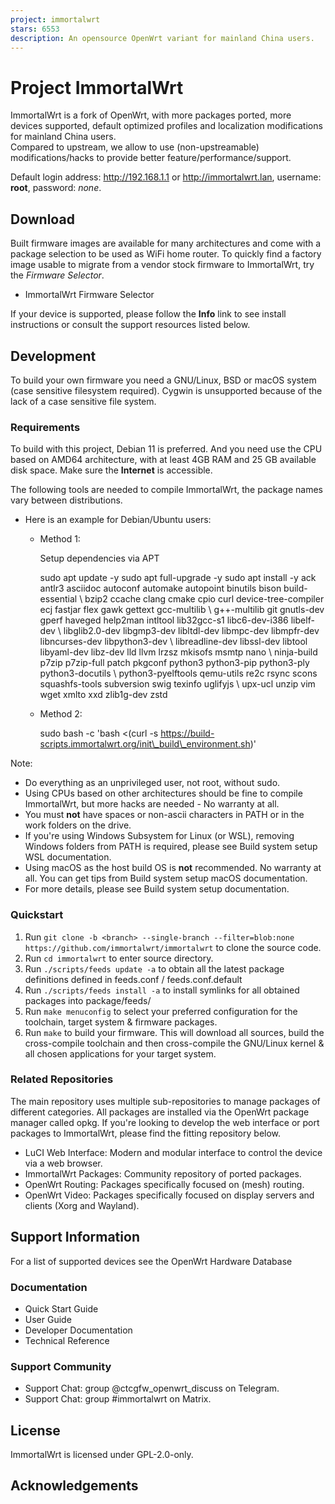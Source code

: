 ```yaml
---
project: immortalwrt
stars: 6553
description: An opensource OpenWrt variant for mainland China users.
---
```


Project ImmortalWrt
===================

ImmortalWrt is a fork of OpenWrt, with more packages ported, more devices supported, default optimized profiles and localization modifications for mainland China users.  
Compared to upstream, we allow to use (non-upstreamable) modifications/hacks to provide better feature/performance/support.

Default login address: http://192.168.1.1 or http://immortalwrt.lan, username: **root**, password: _none_.

Download
--------

Built firmware images are available for many architectures and come with a package selection to be used as WiFi home router. To quickly find a factory image usable to migrate from a vendor stock firmware to ImmortalWrt, try the _Firmware Selector_.

-   ImmortalWrt Firmware Selector

If your device is supported, please follow the **Info** link to see install instructions or consult the support resources listed below.

Development
-----------

To build your own firmware you need a GNU/Linux, BSD or macOS system (case sensitive filesystem required). Cygwin is unsupported because of the lack of a case sensitive file system.  

### Requirements

To build with this project, Debian 11 is preferred. And you need use the CPU based on AMD64 architecture, with at least 4GB RAM and 25 GB available disk space. Make sure the **Internet** is accessible.

The following tools are needed to compile ImmortalWrt, the package names vary between distributions.

-   Here is an example for Debian/Ubuntu users:  
    -   Method 1:
        
        Setup dependencies via APT
        
        sudo apt update -y
        sudo apt full-upgrade -y
        sudo apt install -y ack antlr3 asciidoc autoconf automake autopoint binutils bison build-essential \\
          bzip2 ccache clang cmake cpio curl device-tree-compiler ecj fastjar flex gawk gettext gcc-multilib \\
          g++-multilib git gnutls-dev gperf haveged help2man intltool lib32gcc-s1 libc6-dev-i386 libelf-dev \\
          libglib2.0-dev libgmp3-dev libltdl-dev libmpc-dev libmpfr-dev libncurses-dev libpython3-dev \\
          libreadline-dev libssl-dev libtool libyaml-dev libz-dev lld llvm lrzsz mkisofs msmtp nano \\
          ninja-build p7zip p7zip-full patch pkgconf python3 python3-pip python3-ply python3-docutils \\
          python3-pyelftools qemu-utils re2c rsync scons squashfs-tools subversion swig texinfo uglifyjs \\
          upx-ucl unzip vim wget xmlto xxd zlib1g-dev zstd
        
    -   Method 2:
        
        sudo bash -c 'bash <(curl -s https://build-scripts.immortalwrt.org/init\_build\_environment.sh)'
        

Note:

-   Do everything as an unprivileged user, not root, without sudo.
-   Using CPUs based on other architectures should be fine to compile ImmortalWrt, but more hacks are needed - No warranty at all.
-   You must **not** have spaces or non-ascii characters in PATH or in the work folders on the drive.
-   If you're using Windows Subsystem for Linux (or WSL), removing Windows folders from PATH is required, please see Build system setup WSL documentation.
-   Using macOS as the host build OS is **not** recommended. No warranty at all. You can get tips from Build system setup macOS documentation.
-   For more details, please see Build system setup documentation.

### Quickstart

1.  Run `git clone -b <branch> --single-branch --filter=blob:none https://github.com/immortalwrt/immortalwrt` to clone the source code.
2.  Run `cd immortalwrt` to enter source directory.
3.  Run `./scripts/feeds update -a` to obtain all the latest package definitions defined in feeds.conf / feeds.conf.default
4.  Run `./scripts/feeds install -a` to install symlinks for all obtained packages into package/feeds/
5.  Run `make menuconfig` to select your preferred configuration for the toolchain, target system & firmware packages.
6.  Run `make` to build your firmware. This will download all sources, build the cross-compile toolchain and then cross-compile the GNU/Linux kernel & all chosen applications for your target system.

### Related Repositories

The main repository uses multiple sub-repositories to manage packages of different categories. All packages are installed via the OpenWrt package manager called opkg. If you're looking to develop the web interface or port packages to ImmortalWrt, please find the fitting repository below.

-   LuCI Web Interface: Modern and modular interface to control the device via a web browser.
-   ImmortalWrt Packages: Community repository of ported packages.
-   OpenWrt Routing: Packages specifically focused on (mesh) routing.
-   OpenWrt Video: Packages specifically focused on display servers and clients (Xorg and Wayland).

Support Information
-------------------

For a list of supported devices see the OpenWrt Hardware Database

### Documentation

-   Quick Start Guide
-   User Guide
-   Developer Documentation
-   Technical Reference

### Support Community

-   Support Chat: group @ctcgfw\_openwrt\_discuss on Telegram.
-   Support Chat: group #immortalwrt on Matrix.

License
-------

ImmortalWrt is licensed under GPL-2.0-only.

Acknowledgements
----------------
